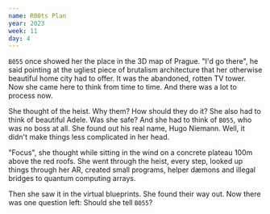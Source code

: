 ```yaml
---
name: R00ts Plan
year: 2023
week: 11
day: 4
---
```


`B055` once showed her the place in the 3D map of Prague. "I'd go there", he
said pointing at the ugliest piece of brutalism architecture that her otherwise
beautiful home city had to offer. It was the abandoned, rotten TV tower. Now she
came here to think from time to time. And there was a lot to process now.

She thought of the heist. Why them? How should they do it? She also had to think
of beautiful Adele. Was she safe? And she had to think of `B055`, who was no
boss at all. She found out his real name, Hugo Niemann. Well, it didn't make
things less complicated in her head.

"Focus", she thought while sitting in the wind on a concrete plateau 100m above
the red roofs. She went through the heist, every step, looked up things through
her AR, created small programs, helper dæmons and illegal bridges to quantum
computing arrays.

Then she saw it in the virtual blueprints. She found their way out. Now there
was one question left: Should she tell `B055`?
